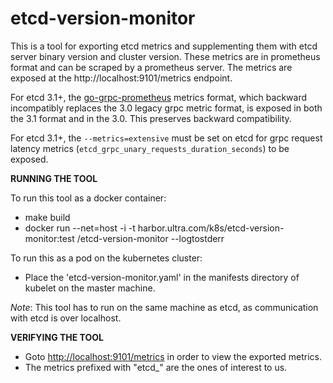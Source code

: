 # etcd-version-monitor

This is a tool for exporting etcd metrics and supplementing them with etcd
server binary version and cluster version. These metrics are in
prometheus format and can be scraped by a prometheus server.
The metrics are exposed at the http://localhost:9101/metrics endpoint.

For etcd 3.1+, the
[go-grpc-prometheus](https://github.com/grpc-ecosystem/go-grpc-prometheus)
metrics format, which backward incompatibly replaces the 3.0 legacy grpc metric
format, is exposed in both the 3.1 format and in the 3.0. This preserves
backward compatibility.

For etcd 3.1+, the `--metrics=extensive` must be set on etcd for grpc request
latency metrics (`etcd_grpc_unary_requests_duration_seconds`) to be exposed.

**RUNNING THE TOOL**

To run this tool as a docker container:
- make build
- docker run --net=host -i -t harbor.ultra.com/k8s/etcd-version-monitor:test /etcd-version-monitor --logtostderr

To run this as a pod on the kubernetes cluster:
- Place the 'etcd-version-monitor.yaml' in the manifests directory of
  kubelet on the master machine.

*Note*: This tool has to run on the same machine as etcd, as communication
with etcd is over localhost.

**VERIFYING THE TOOL**

- Goto [http://localhost:9101/metrics](http://localhost:9101/metrics) in order to view the exported metrics.
- The metrics prefixed with "etcd_" are the ones of interest to us.
